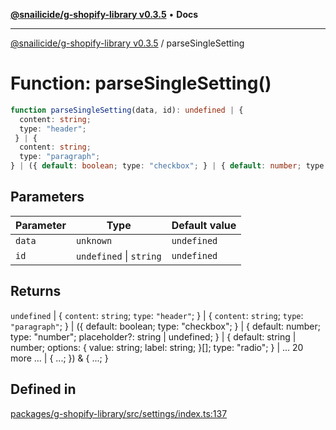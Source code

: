 [**@snailicide/g-shopify-library v0.3.5**](../README.md) • **Docs**

---

[@snailicide/g-shopify-library v0.3.5](../README.md) / parseSingleSetting

# Function: parseSingleSetting()

```ts
function parseSingleSetting(data, id): undefined | {
  content: string;
  type: "header";
 } | {
  content: string;
  type: "paragraph";
} | ({ default: boolean; type: "checkbox"; } | { default: number; type: "number"; placeholder?: string | undefined; } | { default: string | number; options: { value: string; label: string; }[]; type: "radio"; } | ... 20 more ... | { ...; }) & { ...; }
```

## Parameters

| Parameter | Type                    | Default value |
| --------- | ----------------------- | ------------- |
| `data`    | `unknown`               | `undefined`   |
| `id`      | `undefined` \| `string` | `undefined`   |

## Returns

`undefined` | \{ `content`: `string`; `type`: `"header"`; } | \{ `content`:
`string`; `type`: `"paragraph"`; } | (\{ default: boolean; type: "checkbox"; } |
\{ default: number; type: "number"; placeholder?: string | undefined; } | \{
default: string | number; options: \{ value: string; label: string; }\[]; type:
"radio"; } | ... 20 more ... | \{ ...; }) & \{ ...; }

## Defined in

[packages/g-shopify-library/src/settings/index.ts:137](https://github.com/gbtunney/snailicide-monorepo/blob/master/packages/g-shopify-library/src/settings/index.ts#L137)
